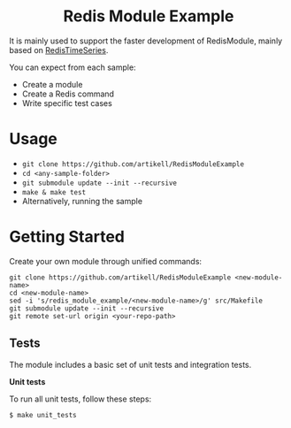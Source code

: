 
<h1 align="center">
Redis Module Example
</h1>

It is mainly used to support the faster development of RedisModule, mainly based on [RedisTimeSeries](https://github.com/RedisTimeSeries).

You can expect from each sample:

- Create a module
- Create a Redis command
- Write specific test cases

# Usage

- `git clone https://github.com/artikell/RedisModuleExample`
- `cd <any-sample-folder>`
- `git submodule update --init --recursive`
- `make & make test`
- Alternatively, running the sample

# Getting Started

Create your own module through unified commands:

```
git clone https://github.com/artikell/RedisModuleExample <new-module-name>
cd <new-module-name>
sed -i 's/redis_module_example/<new-module-name>/g' src/Makefile
git submodule update --init --recursive
git remote set-url origin <your-repo-path>
```

## Tests

The module includes a basic set of unit tests and integration tests.

**Unit tests**

To run all unit tests, follow these steps:

    $ make unit_tests
